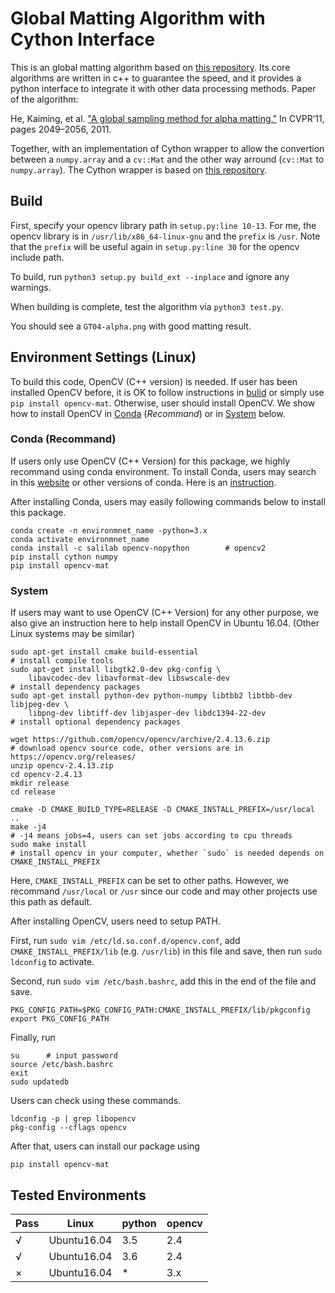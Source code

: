 # Global Matting Algorithm with Cython Interface

This is an global matting algorithm based on [this repository](https://github.com/atilimcetin/global-matting). Its core algorithms are written in c++ to guarantee the speed, and it provides a python interface to integrate it with other data processing methods. Paper of the algorithm:

He, Kaiming, et al. ["A global sampling method for alpha matting."](http://kaiminghe.com/publications/cvpr11matting.pdf) In CVPR’11, pages 2049–2056, 2011.

Together, with an implementation of Cython wrapper to allow the convertion between a `numpy.array` and a `cv::Mat` and the other way arround (`cv::Mat` to `numpy.array`). The Cython wrapper is based on [this repository](https://github.com/solivr/cython_opencvMat).

## Build

First, specify your opencv library path in `setup.py:line 10-13`. For me, the opencv library is in `/usr/lib/x86_64-linux-gnu` and the `prefix` is `/usr`. Note that the `prefix` will be useful again in `setup.py:line 30` for the opencv include path.

To build, run `python3 setup.py build_ext --inplace` and ignore any warnings.

When building is complete, test the algorithm via `python3 test.py`.

You should see a `GT04-alpha.png` with good matting result.

## Environment Settings (Linux)

To build this code, OpenCV (C++ version) is needed. If user has been installed OpenCV before, it is OK to follow instructions in [bulid](#build) or simply use `pip install opencv-mat`. Otherwise, user should install OpenCV. We show how to install OpenCV in [Conda](#Conda-(Recommand)) (*Recommand*) or in [System](#System) below. 

### Conda (Recommand)

If users only use OpenCV (C++ Version) for this package, we highly recommand using conda environment. To install Conda, users may search in this [website](https://www.anaconda.com/) or other versions of conda. Here is an [instruction](https://problemsolvingwithpython.com/01-Orientation/01.05-Installing-Anaconda-on-Linux/).

After installing Conda, users may easily following commands below to install this package. 
```
conda create -n environmnet_name -python=3.x
conda activate environmnet_name
conda install -c salilab opencv-nopython        # opencv2
pip install cython numpy
pip install opencv-mat
```

### System

If users may want to use OpenCV (C++ Version) for any other purpose, we also give an instruction here to help install OpenCV in Ubuntu 16.04. (Other Linux systems may be similar)

```
sudo apt-get install cmake build-essential                                     # install compile tools
sudo apt-get install libgtk2.0-dev pkg-config \
    libavcodec-dev libavformat-dev libswscale-dev                              # install dependency packages
sudo apt-get install python-dev python-numpy libtbb2 libtbb-dev libjpeg-dev \
    libpng-dev libtiff-dev libjasper-dev libdc1394-22-dev                      # install optional dependency packages

wget https://github.com/opencv/opencv/archive/2.4.13.6.zip                     # download opencv source code, other versions are in https://opencv.org/releases/
unzip opencv-2.4.13.zip
cd opencv-2.4.13
mkdir release
cd release

cmake -D CMAKE_BUILD_TYPE=RELEASE -D CMAKE_INSTALL_PREFIX=/usr/local ..     
make -j4                                                                       # -j4 means jobs=4, users can set jobs according to cpu threads
sudo make install                                                              # install opencv in your computer, whether `sudo` is needed depends on CMAKE_INSTALL_PREFIX
```

Here, `CMAKE_INSTALL_PREFIX` can be set to other paths. However, we recommand `/usr/local` or `/usr` since our code and may other projects use this path as default. 

After installing OpenCV, users need to setup PATH. 

First, run `sudo vim /etc/ld.so.conf.d/opencv.conf`, add `CMAKE_INSTALL_PREFIX/lib` (e.g. `/usr/lib`) in this file and save, then run `sudo ldconfig` to activate. 

Second, run `sudo vim /etc/bash.bashrc`, add this in the end of the file and save.
```
PKG_CONFIG_PATH=$PKG_CONFIG_PATH:CMAKE_INSTALL_PREFIX/lib/pkgconfig
export PKG_CONFIG_PATH
```

Finally, run 
```
su      # input password
source /etc/bash.bashrc
exit
sudo updatedb
```

Users can check using these commands. 
```
ldconfig -p | grep libopencv
pkg-config --cflags opencv
```

After that, users can install our package using
```
pip install opencv-mat
```

## Tested Environments

|  Pass  |     Linux     |  python  |  opencv  |
|  ----  |     -----     |  ------  |  ------  |
|    √   |  Ubuntu16.04  |   3.5    |   2.4    |
|    √   |  Ubuntu16.04  |   3.6    |   2.4    |
|    ×   |  Ubuntu16.04  |    *     |   3.x    |